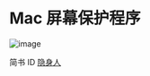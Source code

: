 # Mac 屏幕保护程序

![image](https://github.com/qq2223996838/Screen-Saver/blob/master/xxxx.gif)

简书 ID [隐身人]([https://www.jianshu.com/u/86cc50fb916f/)
